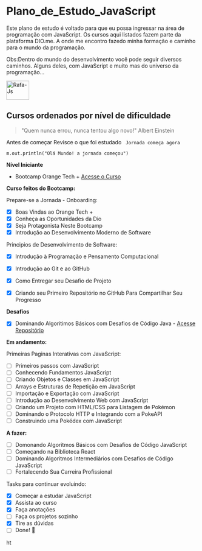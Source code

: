 # Plano_de_Estudo_JavaScript
Este plano de estudo  é voltado para que eu possa ingressar na área de programação com JavaScript. Os cursos aqui listados fazem parte da plataforma DIO.me. A onde me encontro fazedo minha formação e caminho para o mundo da programação.

Obs:Dentro do mundo do desenvolvimento você pode seguir diversos caminhos. Alguns deles, com JavaScript e muito mas do universo da programação...

<img align="center" alt="Rafa-Js" height="50" width="60" src="https://cdn.jsdelivr.net/gh/devicons/devicon/icons/javascript/javascript-original.svg" />
          
## Cursos ordenados por nível de dificuldade

> "Quem nunca errou, nunca tentou algo novo!" Albert Einstein

Antes de começar Revisce o que foi estudado
`` Jornada começa agora``

``m.out.println("Olá Mundo! a jornada começou")``



**Nível Iniciante**

- Bootcamp Orange Tech +  [Acesse o Curso](tps://web.dio.me/track/81278323-8916-401b-8446-03118eaff280)

**Curso feitos do Bootcamp:**

Prepare-se a Jornada - Onboarding:
- [X] Boas Vindas ao Orange Tech +
- [X] Conheça as Oportunidades da Dio
- [X] Seja Protagonista Neste Bootcamp
- [X] Introdução ao Desenvolvimento Moderno de Software

Principios de Desenvolvimento de Software:
- [X] Introdução à Programação e Pensamento Computacional
- [X] Introdução ao Git e ao GitHub
- [X] Como Entregar seu Desafio de Projeto
- [X] Criando seu Primeiro Repositório no GitHub Para Compartilhar Seu Progresso



**Desafios**

- [x] Dominando Algoritimos Básicos com Desafios de Código Java - [Acesse Repositório](https://github.com/Hub-Rodrigo/Dio-Trilha-Java-Basico/tree/main/Cuso-Java/src/Desafios)

**Em andamento:**

Primeiras Paginas Interativas com JavaScript:
- [ ] Primeiros passos com JavaScript
- [ ] Conhecendo Fundamentos JavaScript
- [ ] Criando Objetos e Classes em JavaScript
- [ ] Arrays e Estruturas de Repetição em JavaScript
- [ ] Importação e Exportação com JavaScript
- [ ] Introdução ao Desenvolvimento Web com JavaScript
- [ ] Criando um Projeto com HTML/CSS para Listagem de Pokémon
- [ ] Dominando o Protocolo HTTP e Integrando com a PokeAPI
- [ ] Construindo uma Pokédex com JavaScript

**A fazer:**

- [ ] Domonando Algoritmos Básicos com Desafios de Código JavaScript
- [ ] Começando na Biblioteca React
- [ ] Dominando Algoritmos Intermediários com Desafios de Código JavaScript
- [ ] Fortalecendo Sua Carreira Profissional

Tasks para continuar evoluindo:

- [x] Começar a estudar JavaScript
- [X] Assista ao curso
- [X] Faça anotações
- [ ] Faça os projetos sozinho
- [x] Tire as dúvidas
- [ ] Done! 🎉

ht
